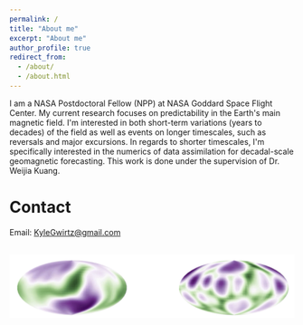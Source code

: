 ```yaml
---
permalink: /
title: "About me"
excerpt: "About me"
author_profile: true
redirect_from: 
  - /about/
  - /about.html
---
```


I am a NASA Postdoctoral Fellow (NPP) at NASA Goddard Space Flight Center. My current research focuses on predictability in the Earth's main magnetic field. I'm interested in both short-term variations (years to decades) of the field as well as events on longer timescales, such as reversals and major excursions. In regards to shorter timescales, I'm specifically interested in the numerics of data assimilation for decadal-scale geomagnetic forecasting. This work is done under the supervision of Dr. Weijia Kuang.

Contact
======

Email: KyleGwirtz@gmail.com

<br>
<img src="/files/Sphere.png">
